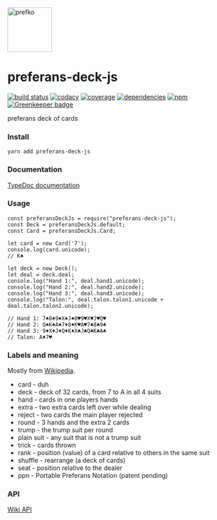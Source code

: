 <a href="http://prefko.com">
  <img alt="prefko" src="https://avatars0.githubusercontent.com/u/46445292?s=200" width="100">
</a>

# preferans-deck-js
[![build status](https://img.shields.io/travis/prefko/preferans-deck-js.svg?branch=master)](https://travis-ci.org/prefko/preferans-deck-js)
[![codacy](https://img.shields.io/codacy/grade/e8fd65d33fed4145968fae5cbb477145.svg)](https://www.codacy.com/project/prefko/preferans-deck-js/dashboard)
[![coverage](https://img.shields.io/coveralls/github/prefko/preferans-deck-js/master.svg)](https://coveralls.io/github/prefko/preferans-deck-js?branch=master)
[![dependencies](https://david-dm.org/prefko/preferans-deck-js.svg)](https://www.npmjs.com/package/preferans-deck-js)
[![npm](https://img.shields.io/npm/dt/preferans-deck-js.svg)](https://www.npmjs.com/package/preferans-deck-js) [![Greenkeeper badge](https://badges.greenkeeper.io/prefko/preferans-deck-js.svg)](https://greenkeeper.io/)

preferans deck of cards

### Install
    yarn add preferans-deck-js

### Documentation

[TypeDoc documentation](https://prefko.github.io/preferans-deck-js/docs/)

### Usage

    const preferansDeckJs = require("preferans-deck-js");
    const Deck = preferansDeckJs.default;
    const Card = preferansDeckJs.Card;

    let card = new Card('7');
    console.log(card.unicode);
    // K♠

    let deck = new Deck();
    let deal = deck.deal;
    console.log("Hand 1:", deal.hand1.unicode);
    console.log("Hand 2:", deal.hand2.unicode);
    console.log("Hand 3:", deal.hand3.unicode);
    console.log("Talon:", deal.talon.talon1.unicode + deal.talon.talon2.unicode);

    // Hand 1: 7♠8♠9♠X♠J♠8♥9♥X♥J♥Q♥
    // Hand 2: Q♠K♠A♠7♦8♦K♥A♥7♣8♣9♣
    // Hand 3: 9♦X♦J♦Q♦K♦X♣J♣Q♣K♣A♣
    // Talon: A♦7♥

### Labels and meaning

Mostly from [Wikipedia](https://en.wikipedia.org/wiki/Glossary_of_card_game_terms).

* card - duh
* deck - deck of 32 cards, from 7 to A in all 4 suits
* hand - cards in one players hands
* extra - two extra cards left over while dealing
* reject - two cards the main player rejected
* round - 3 hands and the extra 2 cards
* trump - the trump suit per round
* plain suit - any suit that is not a trump suit
* trick - cards thrown
* rank - position (value) of a card relative to others in the same suit
* shuffle - rearrange (a deck of cards)
* seat - position relative to the dealer
* ppn - Portable Preferans Notation (patent pending)

### API

[Wiki API](https://github.com/prefko/preferans-deck-js/wiki/API)

